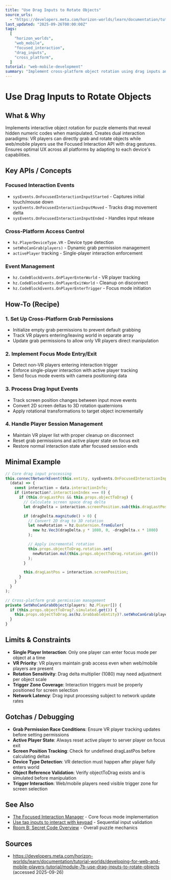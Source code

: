 ```yaml
---
title: "Use Drag Inputs to Rotate Objects"
source_urls:
  - "https://developers.meta.com/horizon-worlds/learn/documentation/tutorial-worlds/developing-for-web-and-mobile-players-tutorial/module-7b-use-drag-inputs-to-rotate-objects"
last_updated: "2025-09-26T00:00:00Z"
tags:
  [
    "horizon_worlds",
    "web_mobile",
    "focused_interaction",
    "drag_inputs",
    "cross_platform",
  ]
tutorial: "web-mobile-development"
summary: "Implement cross-platform object rotation using drag inputs and Focused Interaction API, enabling different interaction methods for VR vs web/mobile players."
---
```


# Use Drag Inputs to Rotate Objects

## What & Why

Implements interactive object rotation for puzzle elements that reveal hidden numeric codes when manipulated. Creates dual interaction paradigms: VR players can directly grab and rotate objects while web/mobile players use the Focused Interaction API with drag gestures. Ensures optimal UX across all platforms by adapting to each device's capabilities.

## Key APIs / Concepts

### Focused Interaction Events

- `sysEvents.OnFocusedInteractionInputStarted` - Captures initial touch/mouse down
- `sysEvents.OnFocusedInteractionInputMoved` - Tracks drag movement delta
- `sysEvents.OnFocusedInteractionInputEnded` - Handles input release

### Cross-Platform Access Control

- `hz.PlayerDeviceType.VR` - Device type detection
- `setWhoCanGrab(players)` - Dynamic grab permission management
- `activePlayer` tracking - Single-player interaction enforcement

### Event Management

- `hz.CodeBlockEvents.OnPlayerEnterWorld` - VR player tracking
- `hz.CodeBlockEvents.OnPlayerExitWorld` - Cleanup on disconnect
- `hz.CodeBlockEvents.OnPlayerEnterTrigger` - Focus mode initiation

## How-To (Recipe)

### 1. Set Up Cross-Platform Grab Permissions

- Initialize empty grab permissions to prevent default grabbing
- Track VR players entering/leaving world in separate array
- Update grab permissions to allow only VR players direct manipulation

### 2. Implement Focus Mode Entry/Exit

- Detect non-VR players entering interaction trigger
- Enforce single-player interaction with active player tracking
- Send focus mode events with camera positioning data

### 3. Process Drag Input Events

- Track screen position changes between input move events
- Convert 2D screen deltas to 3D rotation quaternions
- Apply rotational transformations to target object incrementally

### 4. Handle Player Session Management

- Maintain VR player list with proper cleanup on disconnect
- Reset grab permissions and active player state on focus exit
- Restore normal interaction state after focused session ends

## Minimal Example

```typescript
// Core drag input processing
this.connectNetworkEvent(this.entity, sysEvents.OnFocusedInteractionInputMoved,
  (data) => {
    const interaction = data.interactionInfo;
    if (interaction?.interactionIndex === 0) {
      if (this.dragLastPos && this.props.objectToDrag) {
        // Calculate screen space drag delta
        let dragDelta = interaction.screenPosition.sub(this.dragLastPos);

        if (dragDelta.magnitude() > 0) {
          // Convert 2D drag to 3D rotation
          let newRotation = hz.Quaternion.fromEuler(
            new hz.Vec3(dragDelta.y * 1080, 0, -dragDelta.x * 1080)
          );

          // Apply incremental rotation
          this.props.objectToDrag.rotation.set(
            newRotation.mul(this.props.objectToDrag.rotation.get())
          );
        }

        this.dragLastPos = interaction.screenPosition;
      }
    }
  }
);

// Cross-platform grab permission management
private SetWhoCanGrabObject(players: hz.Player[]) {
  if (this.props.objectToDrag?.simulated.get()) {
    this.props.objectToDrag.as(hz.GrabbableEntity)?.setWhoCanGrab(players);
  }
}
```

## Limits & Constraints

- **Single Player Interaction**: Only one player can enter focus mode per object at a time
- **VR Priority**: VR players maintain grab access even when web/mobile players are present
- **Rotation Sensitivity**: Drag delta multiplier (1080) may need adjustment per object scale
- **Trigger Zone Coverage**: Interaction triggers must be properly positioned for screen selection
- **Network Latency**: Drag input processing subject to network update rates

## Gotchas / Debugging

- **Grab Permission Race Conditions**: Ensure VR player tracking updates before setting permissions
- **Active Player State**: Always reset active player to server player on focus exit
- **Screen Position Tracking**: Check for undefined dragLastPos before calculating deltas
- **Device Type Detection**: VR detection must happen after player fully enters world
- **Object Reference Validation**: Verify objectToDrag exists and is simulated before manipulation
- **Trigger Interaction**: Web/mobile players need visible trigger zone for screen selection

## See Also

- [The Focused Interaction Manager](07a-focused-interaction-manager.md) - Core focus mode implementation
- [Use tap inputs to interact with keypad](07c-tap-inputs-keypad.md) - Sequential input validation
- [Room B: Secret Code Overview](07-room-b-secret-code.md) - Overall puzzle mechanics

## Sources

- https://developers.meta.com/horizon-worlds/learn/documentation/tutorial-worlds/developing-for-web-and-mobile-players-tutorial/module-7b-use-drag-inputs-to-rotate-objects (accessed 2025-09-26)
